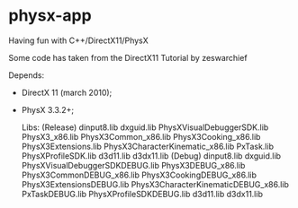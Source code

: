 # physx-app
Having fun with C++/DirectX11/PhysX

Some code has taken from the DirectX11 Tutorial by zeswarchief

   Depends:
- DirectX 11 (march 2010);
- PhysX 3.3.2+;

    Libs:
  (Release)
dinput8.lib
dxguid.lib
PhysXVisualDebuggerSDK.lib
PhysX3_x86.lib
PhysX3Common_x86.lib
PhysX3Cooking_x86.lib
PhysX3Extensions.lib
PhysX3CharacterKinematic_x86.lib
PxTask.lib
PhysXProfileSDK.lib
d3d11.lib
d3dx11.lib
  (Debug)
dinput8.lib
dxguid.lib
PhysXVisualDebuggerSDKDEBUG.lib
PhysX3DEBUG_x86.lib
PhysX3CommonDEBUG_x86.lib
PhysX3CookingDEBUG_x86.lib
PhysX3ExtensionsDEBUG.lib
PhysX3CharacterKinematicDEBUG_x86.lib
PxTaskDEBUG.lib
PhysXProfileSDKDEBUG.lib
d3d11.lib
d3dx11.lib
